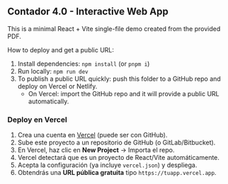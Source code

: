 Contador 4.0 - Interactive Web App
----------------------------------
This is a minimal React + Vite single-file demo created from the provided PDF.

How to deploy and get a public URL:
1. Install dependencies: `npm install` (or `pnpm i`)
2. Run locally: `npm run dev`
3. To publish a public URL quickly: push this folder to a GitHub repo and deploy on Vercel or Netlify.
   - On Vercel: import the GitHub repo and it will provide a public URL automatically.


### Deploy en Vercel
1. Crea una cuenta en [Vercel](https://vercel.com) (puede ser con GitHub).
2. Sube este proyecto a un repositorio de GitHub (o GitLab/Bitbucket).
3. En Vercel, haz clic en **New Project** → Importa el repo.
4. Vercel detectará que es un proyecto de React/Vite automáticamente.
5. Acepta la configuración (ya incluye `vercel.json`) y despliega.
6. Obtendrás una **URL pública gratuita** tipo `https://tuapp.vercel.app`.
